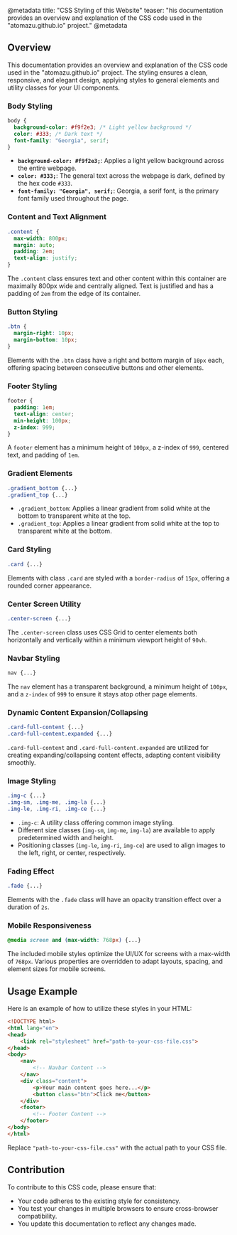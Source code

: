 @metadata
title: "CSS Styling of this Website"
teaser: "his documentation provides an overview and explanation of the CSS code used in the "atomazu.github.io" project."
@metadata

## Overview

This documentation provides an overview and explanation of the CSS code used in the "atomazu.github.io" project. The styling ensures a clean, responsive, and elegant design, applying styles to general elements and utility classes for your UI components.

### Body Styling

```css
body {
  background-color: #f9f2e3; /* Light yellow background */
  color: #333; /* Dark text */
  font-family: "Georgia", serif;
}
```
- **`background-color: #f9f2e3;`**: Applies a light yellow background across the entire webpage.
- **`color: #333;`**: The general text across the webpage is dark, defined by the hex code `#333`.
- **`font-family: "Georgia", serif;`**: Georgia, a serif font, is the primary font family used throughout the page.

### Content and Text Alignment

```css
.content {
  max-width: 800px;
  margin: auto;
  padding: 2em;
  text-align: justify;
}
```
The `.content` class ensures text and other content within this container are maximally 800px wide and centrally aligned. Text is justified and has a padding of `2em` from the edge of its container.

### Button Styling

```css
.btn {
  margin-right: 10px;
  margin-bottom: 10px;
}
```
Elements with the `.btn` class have a right and bottom margin of `10px` each, offering spacing between consecutive buttons and other elements.

### Footer Styling

```css
footer {
  padding: 1em;
  text-align: center;
  min-height: 100px;
  z-index: 999;
}
```
A `footer` element has a minimum height of `100px`, a z-index of `999`, centered text, and padding of `1em`.

### Gradient Elements

```css
.gradient_bottom {...}
.gradient_top {...}
```
- `.gradient_bottom`: Applies a linear gradient from solid white at the bottom to transparent white at the top.
- `.gradient_top`: Applies a linear gradient from solid white at the top to transparent white at the bottom.

### Card Styling

```css
.card {...}
```
Elements with class `.card` are styled with a `border-radius` of `15px`, offering a rounded corner appearance.

### Center Screen Utility

```css
.center-screen {...}
```
The `.center-screen` class uses CSS Grid to center elements both horizontally and vertically within a minimum viewport height of `90vh`.

### Navbar Styling

```css
nav {...}
```
The `nav` element has a transparent background, a minimum height of `100px`, and a `z-index` of `999` to ensure it stays atop other page elements.

### Dynamic Content Expansion/Collapsing

```css
.card-full-content {...}
.card-full-content.expanded {...}
```
`.card-full-content` and `.card-full-content.expanded` are utilized for creating expanding/collapsing content effects, adapting content visibility smoothly.

### Image Styling

```css
.img-c {...}
.img-sm, .img-me, .img-la {...}
.img-le, .img-ri, .img-ce {...}
```
- `.img-c`: A utility class offering common image styling.
- Different size classes (`img-sm`, `img-me`, `img-la`) are available to apply predetermined width and height.
- Positioning classes (`img-le`, `img-ri`, `img-ce`) are used to align images to the left, right, or center, respectively.

### Fading Effect

```css
.fade {...}
```
Elements with the `.fade` class will have an opacity transition effect over a duration of `2s`.

### Mobile Responsiveness

```css
@media screen and (max-width: 768px) {...}
```
The included mobile styles optimize the UI/UX for screens with a max-width of `768px`. Various properties are overridden to adapt layouts, spacing, and element sizes for mobile screens.

## Usage Example

Here is an example of how to utilize these styles in your HTML:

```html
<!DOCTYPE html>
<html lang="en">
<head>
    <link rel="stylesheet" href="path-to-your-css-file.css">
</head>
<body>
    <nav>
        <!-- Navbar Content -->
    </nav>
    <div class="content">
        <p>Your main content goes here...</p>
        <button class="btn">Click me</button>
    </div>
    <footer>
        <!-- Footer Content -->
    </footer>
</body>
</html>
```
Replace `"path-to-your-css-file.css"` with the actual path to your CSS file.

## Contribution

To contribute to this CSS code, please ensure that:
- Your code adheres to the existing style for consistency.
- You test your changes in multiple browsers to ensure cross-browser compatibility.
- You update this documentation to reflect any changes made.